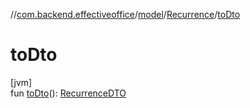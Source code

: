 //[com.backend.effectiveoffice](IdeaProjects/labs-office-elevator/effectiveOfficeBackend/documentation/gfm/index.md)/[model](IdeaProjects/labs-office-elevator/effectiveOfficeBackend/documentation/gfm/com.backend.effectiveoffice/model/index.md)/[Recurrence](IdeaProjects/labs-office-elevator/effectiveOfficeBackend/documentation/gfm/com.backend.effectiveoffice/model/-recurrence/index.md)/[toDto](IdeaProjects/labs-office-elevator/effectiveOfficeBackend/documentation/gfm/com.backend.effectiveoffice/model/-recurrence/to-dto.md)

# toDto

[jvm]\
fun [toDto](IdeaProjects/labs-office-elevator/effectiveOfficeBackend/documentation/gfm/com.backend.effectiveoffice/model/-recurrence/to-dto.md)(): [RecurrenceDTO](IdeaProjects/labs-office-elevator/effectiveOfficeBackend/documentation/gfm/com.backend.effectiveoffice/model/-recurrence-d-t-o/index.md)
